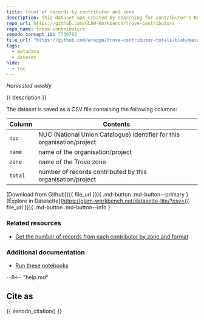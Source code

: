 ```yaml
---
title: Count of records by contributor and zone
description: This dataset was created by searching for contributor's NUC codes in each Trove zone. This gives a count of records by contributor and zone.
repo_url: https://github.com/GLAM-Workbench/trove-contributors
repo_name: trove-contributors
zenodo_concept_id: 7736765
file_url: "https://github.com/wragge/trove-contributor-totals/blob/main/data/trove-contributors-zones.csv"
tags:
  - metadata
  - dataset
hide:
  - toc
---
```


*Harvested weekly*

{{ description }}

 The dataset is saved as a CSV file containing the following columns:

| Column | Contents |
|--------|----------|
| `nuc` | NUC (National Union Catalogue) identifier for this organisation/project
| `name` | name of the organisation/project
| `zone` | name of the Trove zone
| `total` | number of records contributed by this organisation/project


[Download from Github]({{ file_url }}){ .md-button .md-button--primary } [Explore in Datasette](https://glam-workbench.net/datasette-lite/?csv={{ file_url }}){ .md-button .md-button--info }

### Related resources

* [Get the number of records from each contributor by zone and format](get_contributors_totals_zone_format.md)

### Additional documentation

* [Run these notebooks](../#run-these-notebooks)

--8<-- "help.md"

## Cite as

{{ zenodo_citation() }}